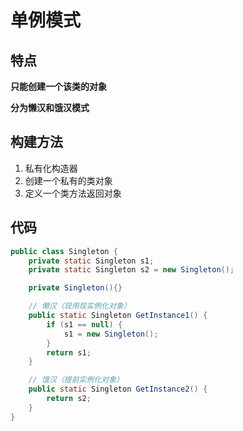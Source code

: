 # 单例模式

## 特点

**只能创建一个该类的对象**

**分为懒汉和饿汉模式**

## 构建方法

1. 私有化构造器
2. 创建一个私有的类对象
3. 定义一个类方法返回对象

## 代码

```java
public class Singleton {
    private static Singleton s1;
    private static Singleton s2 = new Singleton();

    private Singleton(){}

    // 懒汉（现用现实例化对象）
    public static Singleton GetInstance1() {
        if (s1 == null) {
            s1 = new Singleton();
        }
        return s1;
    }

    // 饿汉（提前实例化对象）
    public static Singleton GetInstance2() {
        return s2;
    }
}
```

